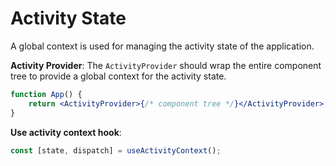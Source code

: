 # Activity State

A global context is used for managing the activity state of the application.

**Activity Provider**: The `ActivityProvider` should wrap the entire component tree to provide a global context for the activity state.

```jsx
function App() {
    return <ActivityProvider>{/* component tree */}</ActivityProvider>;
}
```

**Use activity context hook**:

```jsx
const [state, dispatch] = useActivityContext();
```
